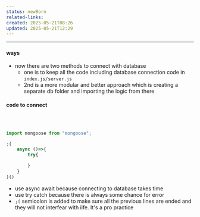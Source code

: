 ```yaml
---
status: newBorn
related-links: 
created: 2025-05-21T08:26
updated: 2025-05-21T12:29
---
```

---

#### ways
- now there are two methods to connect with database
	- one is to keep all the code including database connection code in `index.js/server.js`
	- 2nd is a more modular and better approach which is creating a separate db folder and importing the logic from there

#### code to connect
```js



import mongoose from "mongoose";

;(
	async ()=>{
		try{
			
		}
	}
)()
```

- use async await because connecting to database takes time
- use try catch because there is always some chance for error
- `;(` semicolon is added to make sure all the previous lines are ended and they will not interfear with iife. It's a pro practice